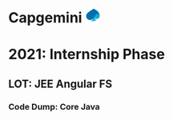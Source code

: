 # Capgemini <img src="https://github.com/AdityaKangokar24/Capgemini/blob/AllReadmes/cap%20logo.png" height="30">
# 2021: Internship Phase
## LOT: JEE Angular FS 
### Code Dump: Core Java
